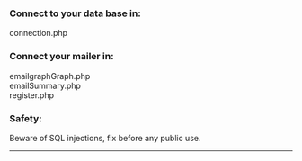 ### Connect to your data base in:
connection.php

### Connect your mailer in:
emailgraphGraph.php
<br>
emailSummary.php
<br>
register.php

### Safety:
Beware of SQL injections, fix before any public use.
<hr>

